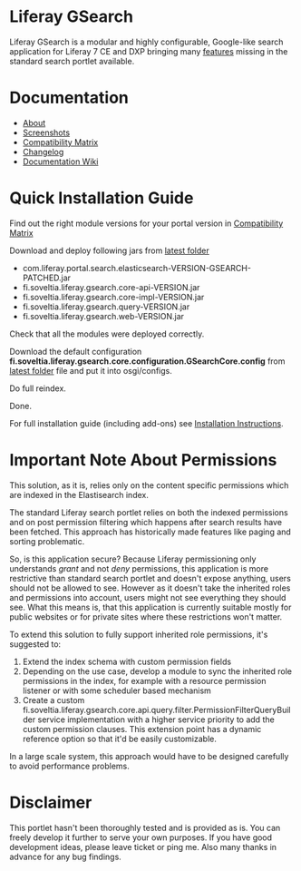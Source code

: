 # Liferay GSearch

Liferay GSearch is a modular and highly configurable, Google-like search application for Liferay 7 CE and DXP bringing many [features](https://github.com/peerkar/liferay-gsearch/wiki/About) missing in the standard search portlet available.

# Documentation

* [About](https://github.com/peerkar/liferay-gsearch/wiki/About)
* [Screenshots](https://github.com/peerkar/liferay-gsearch/wiki/Screenshots)
* [Compatibility Matrix](https://github.com/peerkar/liferay-gsearch/wiki/Compatibility-Matrix)
* [Changelog](https://github.com/peerkar/liferay-gsearch/wiki/Changelog)
* [Documentation Wiki](https://github.com/peerkar/liferay-gsearch/wiki)

# Quick Installation Guide

Find out the right module versions for your portal version in [Compatibility Matrix](https://github.com/peerkar/liferay-gsearch/wiki/Compatibility-Matrix)

Download and deploy following jars from [latest folder](https://github.com/peerkar/liferay-gsearch/tree/master/binaries/latest)

* com.liferay.portal.search.elasticsearch-VERSION-GSEARCH-PATCHED.jar
* fi.soveltia.liferay.gsearch.core-api-VERSION.jar
* fi.soveltia.liferay.gsearch.core-impl-VERSION.jar
* fi.soveltia.liferay.gsearch.query-VERSION.jar
* fi.soveltia.liferay.gsearch.web-VERSION.jar

Check that all the modules were deployed correctly.

Download the default configuration **fi.soveltia.liferay.gsearch.core.configuration.GSearchCore.config** from [latest folder](https://github.com/peerkar/liferay-gsearch/tree/master/binaries/latest) file and put it into osgi/configs.

Do full reindex.

Done.

For full installation guide (including add-ons) see [Installation Instructions](https://github.com/peerkar/liferay-gsearch/wiki/Installation-Instructions).

# Important Note About Permissions

This solution, as it is, relies only on the content specific permissions which are indexed in the Elastisearch index.

The standard Liferay search portlet relies on both the indexed permissions and on post permission filtering which happens after search results have been fetched. This approach has historically made features like paging and sorting problematic. 

So, is this application secure? Because Liferay permissioning only understands *grant* and not *deny* permissions, this application is more restrictive than standard search portlet and doesn't expose anything, users should not be allowed to see. However as it doesn't take the inherited roles and permissions into account, users might not see everything they should see. What this means is, that this application is currently suitable mostly for public websites or for private sites where these restrictions won't matter.

To extend this solution to fully support inherited role permissions, it's suggested to:

1. Extend the index schema with custom permission fields
1. Depending on the use case, develop a module to sync the inherited role permissions in the index, for example with a resource permission listener or with some scheduler based mechanism
1. Create a custom fi.soveltia.liferay.gsearch.core.api.query.filter.PermissionFilterQueryBuilder service implementation with a higher service priority to add the custom permission clauses. This extension point has a dynamic reference option so that it'd be easily customizable.

In a large scale system, this approach would have to be designed carefully to avoid performance problems.

# Disclaimer

This portlet hasn't been thoroughly tested and is provided as is. You can freely develop it further to serve your own purposes. If you have good development ideas, please leave ticket or ping me. Also many thanks in advance for any bug findings.
